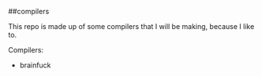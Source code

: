 ##compilers

This repo is made up of some compilers that I will be making, because I like to.

Compilers:

- brainfuck
